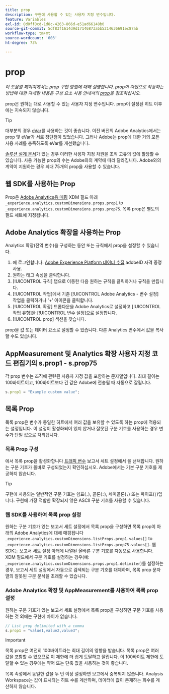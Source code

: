 ```yaml
---
title: prop
description: 구현에 사용할 수 있는 사용자 지정 변수입니다.
feature: Variables
exl-id: 0d0ff8cd-1d8c-4263-866d-e51ad66148b0
source-git-commit: 5df83f1614d9d17146873a5b5214636691ec87ab
workflow-type: tm+mt
source-wordcount: '603'
ht-degree: 73%

---
```


# prop

*이 도움말 페이지에서는 prop 구현 방법에 대해 설명합니다. prop이 차원으로 작동하는 방법에 대한 자세한 내용은 구성 요소 사용 안내서의 [prop](/help/components/dimensions/prop.md)을 참조하십시오.*

prop은 원하는 대로 사용할 수 있는 사용자 지정 변수입니다. prop이 설정된 히트 이후에는 지속되지 않습니다.

>[!TIP]
>
>대부분의 경우 [eVar](evar.md)를 사용하는 것이 좋습니다. 이전 버전의 Adobe Analytics에서는 prop 및 eVar가 서로 장단점이 있었습니다. 그러나 Adobe는 prop에 대한 거의 모든 사용 사례를 충족하도록 eVar를 개선했습니다.

[솔루션 설계 문서](/help/implement/prepare/solution-design.md)가 있는 경우 이러한 사용자 지정 차원을 조직 고유의 값에 할당할 수 있습니다. 사용 가능한 prop의 수는 Adobe와의 계약에 따라 달라집니다. Adobe와의 계약이 지원하는 경우 최대 75개의 prop을 사용할 수 있습니다.

## 웹 SDK를 사용하는 Prop

Prop은 [Adobe Analytics용 매핑](https://experienceleague.adobe.com/docs/analytics/implementation/aep-edge/variable-mapping.html) XDM 필드 아래 `_experience.analytics.customDimensions.props.prop1` to `_experience.analytics.customDimensions.props.prop75`. 목록 prop은 별도의 필드 세트에 지정됩니다.

## Adobe Analytics 확장을 사용하는 Prop

Analytics 확장(전역 변수)을 구성하는 동안 또는 규칙에서 prop을 설정할 수 있습니다.

1. 에 로그인합니다. [Adobe Experience Platform 데이터 수집](https://experience.adobe.com/data-collection) adobeID 자격 증명 사용.
2. 원하는 태그 속성을 클릭합니다.
3. [!UICONTROL 규칙] 탭으로 이동한 다음 원하는 규칙을 클릭하거나 규칙을 만듭니다.
4. [!UICONTROL 작업]에서 기존 [!UICONTROL Adobe Analytics - 변수 설정] 작업을 클릭하거나 &#39;+&#39; 아이콘을 클릭합니다.
5. [!UICONTROL 확장] 드롭다운을 Adobe Analytics로 설정하고 [!UICONTROL 작업 유형]을 [!UICONTROL 변수 설정]으로 설정합니다.
6. [!UICONTROL prop] 섹션을 찾습니다.

prop을 값 또는 데이터 요소로 설정할 수 있습니다. 다른 Analytics 변수에서 값을 복사할 수도 있습니다.

## AppMeasurement 및 Analytics 확장 사용자 지정 코드 편집기의 s.prop1 - s.prop75

각 prop 변수는 조직에 관련된 사용자 지정 값을 포함하는 문자열입니다. 최대 길이는 100바이트이고, 100바이트보다 긴 값은 Adobe에 전송될 때 자동으로 잘립니다.

```js
s.prop1 = "Example custom value";
```

## 목록 Prop

목록 prop은 변수가 동일한 히트에서 여러 값을 보유할 수 있도록 하는 prop에 적용되는 설정입니다. 이 설정이 활성화되어 있지 않거나 잘못된 구분 기호를 사용하는 경우 변수가 단일 값으로 처리됩니다.

### 목록 Prop 구성

에서 목록 prop을 활성화합니다 [트래픽 변수](/help/admin/admin/c-traffic-variables/traffic-var.md) 보고서 세트 설정에서 을 선택합니다. 원하는 구분 기호가 올바로 구성되었는지 확인하십시오. Adobe에서는 기본 구분 기호를 제공하지 않습니다.

>[!TIP]
>
>구현에 사용되는 일반적인 구분 기호는 쉼표(`,`), 콜론(`:`), 세미콜론(`;`) 또는 파이프(`|`)입니다. 구현에 가장 적합한 확장되지 않은 ASCII 구분 기호를 사용할 수 있습니다.

### 웹 SDK를 사용하여 목록 prop 설정

원하는 구분 기호가 있는 보고서 세트 설정에서 목록 prop을 구성하면 목록 prop이 아래의 Adobe Analytics에 대해 매핑됩니다 `_experience.analytics.customDimensions.listProps.prop1.values[]` to `_experience.analytics.customDimensions.listProps.prop75.values[]`. 웹 SDK는 보고서 세트 설정 아래에 나열된 올바른 구분 기호를 자동으로 사용합니다. XDM 필드에서 구분 기호를 설정하는 경우(예: `_experience.analytics.customDimensions.props.prop1.delimiter`)를 설정하는 경우, 보고서 세트 설정에서 자동으로 검색되는 구분 기호를 대체하며, 목록 prop 문자열의 잘못된 구문 분석을 초래할 수 있습니다.

### Adobe Analytics 확장 및 AppMeasurement를 사용하여 목록 prop 설정

원하는 구분 기호가 있는 보고서 세트 설정에서 목록 prop을 구성하면 구분 기호를 사용하는 것 외에는 구현에 차이가 없습니다.

```js
// List prop delimited with a comma
s.prop1 = "value1,value2,value3";
```

>[!IMPORTANT]
>
>목록 prop은 여전히 100바이트라는 최대 길이의 영향을 받습니다. 목록 prop은 여러 값을 포함할 수 있으므로 이 제한에 더 쉽게 도달하고 잘립니다. 이 100바이트 제한에 도달할 수 있는 경우에는 약어 또는 단축 값을 사용하는 것이 좋습니다.

목록 속성에서 동일한 값을 두 번 이상 설정하면 보고에서 중복되지 않습니다. Analysis Workspace는 값이 표시되는 히트 수를 계산하며, 데이터에 값이 존재하는 회수를 계산하지 않습니다.
